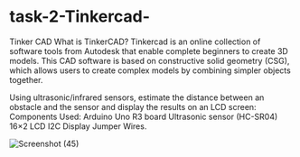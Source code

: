 # task-2-Tinkercad-


Tinker CAD What is TinkerCAD? Tinkercad is an online collection of software tools from Autodesk that enable complete beginners to create 3D models. This CAD software is based on constructive solid geometry (CSG), which allows users to create complex models by combining simpler objects together.

Using ultrasonic/infrared sensors, estimate the distance between an obstacle and the sensor and display the results on an LCD screen: Components Used: Arduino Uno R3 board Ultrasonic sensor (HC-SR04) 16×2 LCD I2C Display Jumper Wires.

![Screenshot (45)](https://github.com/kunaldesai1512/task-2-Tinkercad-/assets/123637561/4c2749dd-c08d-4530-9fb0-02ea010ab39e)
